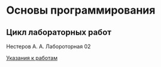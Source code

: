 # Основы программирования
## Цикл лабораторных работ
Нестеров А. А.
Лабороторная 02

[Указания к работам](resources/directions.md)
